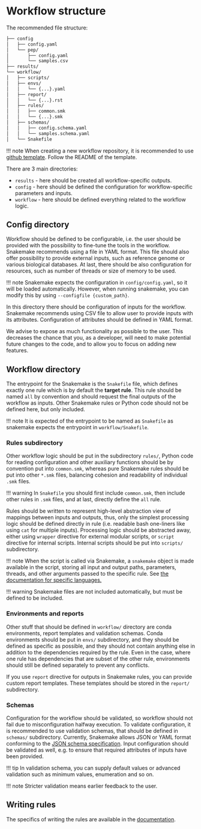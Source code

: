 
# Workflow structure

The recommended file structure:

```bash
├── config
│   ├── config.yaml
│   └── pep/
│       ├── config.yaml
│       └── samples.csv
├── results/
└── workflow/
│   ├── scripts/
│   ├── envs/
│   │   └── {...}.yaml
│   ├── report/
│   │   └── {...}.rst
│   ├── rules/
│   │   ├── common.smk
│   │   └── {...}.smk
│   ├── schemas/
│   │   ├── config.schema.yaml
│   │   └── samples.schema.yaml
│   └── Snakefile
```

!!! note
    When creating a new workflow repository, it is recommended to use
    [github template](https://github.com/cuspuk/workflow_template). Follow the
    README of the template.

There are 3 main directories:

- `results` - here should be created all workflow-specific outputs.
- `config` - here should be defined the configuration for workflow-specific
  parameters and inputs.
- `workflow` - here should be defined everything related to the workflow logic.

## Config directory

Workflow should be defined to be configurable, i.e. the user should be provided with the
possibility to fine-tune the tools in the workflow. Snakemake recommends using a
file in YAML format. This file should also offer possibility to provide external
inputs, such as reference genome or various biological databases. At last, there
should be also configuration for resources, such as number of threads or size of
memory to be used.

!!! note
    Snakemake expects the configuration in `config/config.yaml`, so it will be
    loaded automatically. However, when running snakemake, you can modify this by
    using `--configfile {custom_path}`.

In this directory there should be configuration of inputs for the workflow.
Snakemake recommends using CSV file to allow user to provide inputs with its
attributes. Configuration of attributes should be defined in YAML format.

We advise to expose as much functionality as possible to the user. This decreases the chance that you, as a developer, will need to make potential future changes to the code, and to allow you to focus on adding new features.

## Workflow directory

The entrypoint for the Snakemake is the `Snakefile` file, which defines exactly
one rule which is by default the **target rule**. This rule should be named
`all` by convention and should request the final outputs of the workflow as
inputs. Other Snakemake rules or Python code should not be defined here, but
only included.

!!! note
    It is expected of the entrypoint to be named as `Snakefile` as snakemake expects
    the entrypoint in `workflow/Snakefile`.

### Rules subdirectory

Other workflow logic should be put in the subdirectory `rules/`, Python code for
reading configuration and other auxiliary functions should be by convention put
into `common.smk`, whereas pure Snakemake rules should be put into other `*.smk`
files, balancing cohesion and readability of individual `.smk` files.

!!! warning
    In `Snakefile` you should first include `common.smk`, then include other
    rules in `.smk` files, and at last, directly define the `all` rule.

Rules should be written to represent high-level abstraction view of mappings
between inputs and outputs, thus, only the simplest processing logic should be
defined directly in rule (i.e. readable bash one-liners like using `cat` for
multiple inputs). Processing logic should be abstracted away, either using
`wrapper` directive for external modular scripts, or `script` directive for
internal scripts. Internal scripts should be put into `scripts/` subdirectory.

!!! note
    When the script is called via Snakemake, a `snakemake` object is made available
    in the script, storing all input and output paths, parameters, threads, and
    other arguments passed to the specific rule. See [the documentation for specific languages.](https://snakemake.readthedocs.io/en/v7.25.0/snakefiles/rules.html#external-scripts)

!!! warning
    Snakemake files are not included automatically, but must be defined to be
    included.

### Environments and reports

Other stuff that should be defined in `workflow/` directory are conda
environments, report templates and validation schemas. Conda environments should
be put in `envs/` subdirectory, and they should be defined as specific as
possible, and they should not contain anything else in addition to the
dependencies required by the rule. Even in the case, where one rule has
dependencies that are subset of the other rule, environments should still be
defined separately to prevent any conflicts.

If you use `report` directive for outputs in Snakemake rules, you can provide
custom report templates. These templates should be stored in the `report/`
subdirectory.

### Schemas

Configuration for the workflow should be validated, so workflow should not fail
due to misconfiguration halfway execution. To validate configuration, it is
recommended to use validation schemas, that should be defined in `schemas/`
subdirectory. Currently, Snakemake allows JSON or YAML format conforming to the
[JSON schema specification](https://json-schema.org/specification). Input
configuration should be validated as well, e.g. to ensure that required
attributes of inputs have been provided.

!!! tip
    In validation schema, you can supply default values or advanced validation such
    as minimum values, enumeration and so on.

!!! note
    Stricter validation means earlier feedback to the user.

## Writing rules

The specifics of writing the rules are available in the
[documentation](https://snakemake.readthedocs.io/en/v7.25.0/snakefiles/rules.html).
